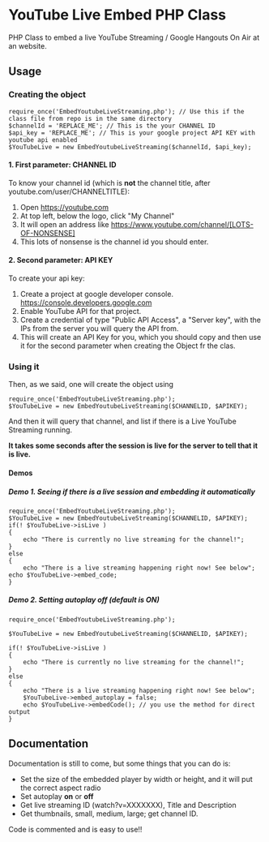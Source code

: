 # YouTube Live Embed PHP Class

PHP Class to embed a live YouTube Streaming / Google Hangouts On Air at an website.

## Usage

### Creating the object

    require_once('EmbedYoutubeLiveStreaming.php'); // Use this if the class file from repo is in the same directory
    $channelId = 'REPLACE_ME'; // This is the your CHANNEL ID
    $api_key = 'REPLACE_ME'; // This is your google project API KEY with youtube api enabled
    $YouTubeLive = new EmbedYoutubeLiveStreaming($channelId, $api_key);

#### 1. First parameter: CHANNEL ID

To know your channel id (which is **not** the channel title, after youtube.com/user/CHANNELTITLE):

1. Open https://youtube.com
2. At top left, below the logo, click "My Channel"
3. It will open an address like https://www.youtube.com/channel/[LOTS-OF-NONSENSE]
4. This lots of nonsense is the channel id you should enter.


#### 2. Second parameter: API KEY

To create your api key:

1. Create a project at google developer console. https://console.developers.google.com
2. Enable YouTube API for that project.
3. Create a credential  of type "Public API Access", a "Server key", with the IPs from the server you will query the API from.
4. This will create an API Key for you, which you should copy and then use it for the second parameter when creating the Object fr the clas.

### Using it

Then, as we said, one will create the object using

    require_once('EmbedYoutubeLiveStreaming.php'); 
    $YouTubeLive = new EmbedYoutubeLiveStreaming($CHANNELID, $APIKEY);

And then it will query that channel, and list if there is a Live YouTube Streaming running.

**It takes some seconds after the session is live for the server to tell that it is live.**

#### Demos

##### Demo 1. Seeing if there is a live session and embedding it automatically

    require_once('EmbedYoutubeLiveStreaming.php'); 
    $YouTubeLive = new EmbedYoutubeLiveStreaming($CHANNELID, $APIKEY);
    if(! $YouTubeLive->isLive )
    {
        echo "There is currently no live streaming for the channel!";
    }
    else
    {
        echo "There is a live streaming happening right now! See below";
	echo $YouTubeLive->embed_code;
    }

##### Demo 2. Setting autoplay off (default is **ON**)

    require_once('EmbedYoutubeLiveStreaming.php'); 

    $YouTubeLive = new EmbedYoutubeLiveStreaming($CHANNELID, $APIKEY);

    if(! $YouTubeLive->isLive )
    {
        echo "There is currently no live streaming for the channel!";
    }
    else
    {
        echo "There is a live streaming happening right now! See below";
        $YouTubeLive->embed_autoplay = false;
        echo $YouTubeLive->embedCode(); // you use the method for direct output
    }

## Documentation

Documentation is still to come, but some things that you can do is:

* Set the size of the embedded player by width or height, and it will put the correct aspect radio
* Set autoplay **on** or **off**
* Get live streaming ID (watch?v=XXXXXXX), Title and Description
* Get thumbnails, small, medium, large; get channel ID.

Code is commented and is easy to use!!
